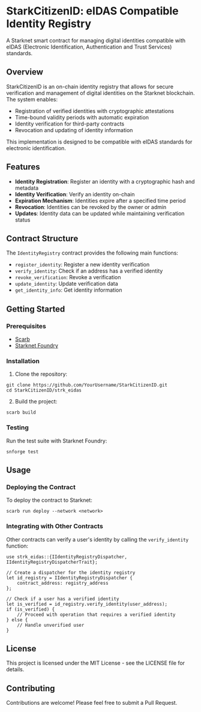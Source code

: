 # StarkCitizenID: eIDAS Compatible Identity Registry

A Starknet smart contract for managing digital identities compatible with eIDAS (Electronic Identification, Authentication and Trust Services) standards.

## Overview

StarkCitizenID is an on-chain identity registry that allows for secure verification and management of digital identities on the Starknet blockchain. The system enables:

- Registration of verified identities with cryptographic attestations
- Time-bound validity periods with automatic expiration
- Identity verification for third-party contracts
- Revocation and updating of identity information

This implementation is designed to be compatible with eIDAS standards for electronic identification.

## Features

- **Identity Registration**: Register an identity with a cryptographic hash and metadata
- **Identity Verification**: Verify an identity on-chain
- **Expiration Mechanism**: Identities expire after a specified time period
- **Revocation**: Identities can be revoked by the owner or admin
- **Updates**: Identity data can be updated while maintaining verification status

## Contract Structure

The `IdentityRegistry` contract provides the following main functions:

- `register_identity`: Register a new identity verification
- `verify_identity`: Check if an address has a verified identity
- `revoke_verification`: Revoke a verification
- `update_identity`: Update verification data
- `get_identity_info`: Get identity information

## Getting Started

### Prerequisites

- [Scarb](https://docs.swmansion.com/scarb/)
- [Starknet Foundry](https://foundry-rs.github.io/starknet-foundry/)

### Installation

1. Clone the repository:
```
git clone https://github.com/YourUsername/StarkCitizenID.git
cd StarkCitizenID/strk_eidas
```

2. Build the project:
```
scarb build
```

### Testing

Run the test suite with Starknet Foundry:

```
snforge test
```

## Usage

### Deploying the Contract

To deploy the contract to Starknet:

```
scarb run deploy --network <network>
```

### Integrating with Other Contracts

Other contracts can verify a user's identity by calling the `verify_identity` function:

```cairo
use strk_eidas::{IIdentityRegistryDispatcher, IIdentityRegistryDispatcherTrait};

// Create a dispatcher for the identity registry
let id_registry = IIdentityRegistryDispatcher { 
    contract_address: registry_address 
};

// Check if a user has a verified identity
let is_verified = id_registry.verify_identity(user_address);
if (is_verified) {
    // Proceed with operation that requires a verified identity
} else {
    // Handle unverified user
}
```

## License

This project is licensed under the MIT License - see the LICENSE file for details.

## Contributing

Contributions are welcome! Please feel free to submit a Pull Request.